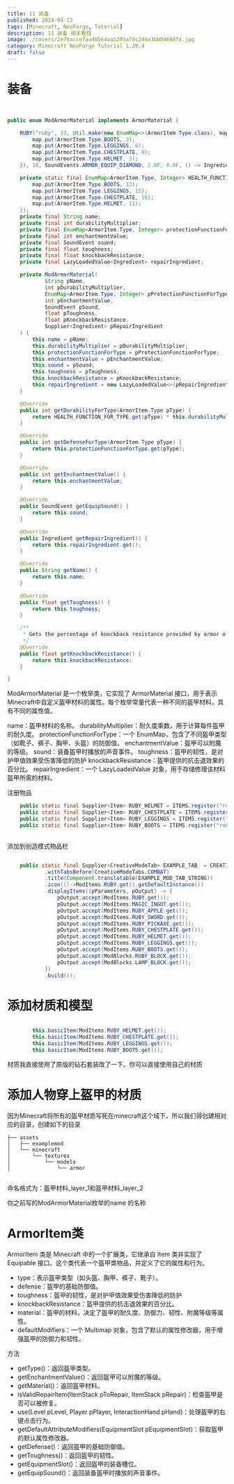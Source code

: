 ```yaml
---
title: 11 装备
published: 2024-04-13
tags: [Minecraft, NeoForge, Tutorial]
description: 11 装备 相关教程
image: ./covers/2e76acce7aa48564aa5295a7dc2d4e3bb04668f4.jpg
category: Minecraft NeoForge Tutorial 1.20.4
draft: false
---
```

# 装备

```java


public enum ModArmorMaterial implements ArmorMaterial {

    RUBY("ruby", 33, Util.make(new EnumMap<>(ArmorItem.Type.class), map -> {
        map.put(ArmorItem.Type.BOOTS, 3);
        map.put(ArmorItem.Type.LEGGINGS, 6);
        map.put(ArmorItem.Type.CHESTPLATE, 8);
        map.put(ArmorItem.Type.HELMET, 3);
    }), 10, SoundEvents.ARMOR_EQUIP_DIAMOND, 2.0F, 0.0F, () -> Ingredient.of(ModItems.RUBY.get()));

    private static final EnumMap<ArmorItem.Type, Integer> HEALTH_FUNCTION_FOR_TYPE = Util.make(new EnumMap<>(ArmorItem.Type.class), map -> {
        map.put(ArmorItem.Type.BOOTS, 13);
        map.put(ArmorItem.Type.LEGGINGS, 15);
        map.put(ArmorItem.Type.CHESTPLATE, 16);
        map.put(ArmorItem.Type.HELMET, 11);
    });
    private final String name;
    private final int durabilityMultiplier;
    private final EnumMap<ArmorItem.Type, Integer> protectionFunctionForType;
    private final int enchantmentValue;
    private final SoundEvent sound;
    private final float toughness;
    private final float knockbackResistance;
    private final LazyLoadedValue<Ingredient> repairIngredient;

    private ModArmorMaterial(
            String pName,
            int pDurabilityMultiplier,
            EnumMap<ArmorItem.Type, Integer> pProtectionFunctionForType,
            int pEnchantmentValue,
            SoundEvent pSound,
            float pToughness,
            float pKnockbackResistance,
            Supplier<Ingredient> pRepairIngredient
    ) {
        this.name = pName;
        this.durabilityMultiplier = pDurabilityMultiplier;
        this.protectionFunctionForType = pProtectionFunctionForType;
        this.enchantmentValue = pEnchantmentValue;
        this.sound = pSound;
        this.toughness = pToughness;
        this.knockbackResistance = pKnockbackResistance;
        this.repairIngredient = new LazyLoadedValue<>(pRepairIngredient);
    }

    @Override
    public int getDurabilityForType(ArmorItem.Type pType) {
        return HEALTH_FUNCTION_FOR_TYPE.get(pType) * this.durabilityMultiplier;
    }

    @Override
    public int getDefenseForType(ArmorItem.Type pType) {
        return this.protectionFunctionForType.get(pType);
    }

    @Override
    public int getEnchantmentValue() {
        return this.enchantmentValue;
    }

    @Override
    public SoundEvent getEquipSound() {
        return this.sound;
    }

    @Override
    public Ingredient getRepairIngredient() {
        return this.repairIngredient.get();
    }

    @Override
    public String getName() {
        return this.name;
    }

    @Override
    public float getToughness() {
        return this.toughness;
    }

    /**
     * Gets the percentage of knockback resistance provided by armor of the material.
     */
    @Override
    public float getKnockbackResistance() {
        return this.knockbackResistance;
    }

}
```

ModArmorMaterial 是一个枚举类，它实现了 ArmorMaterial 接口，用于表示Minecraft中自定义盔甲材料的属性。每个枚举常量代表一种不同的盔甲材料，具有不同的属性值。

name：盔甲材料的名称。
durabilityMultiplier：耐久度乘数，用于计算每件盔甲的耐久度。
protectionFunctionForType：一个 EnumMap，包含了不同盔甲类型（如靴子、裤子、胸甲、头盔）的防御值。
enchantmentValue：盔甲可以附魔的等级。
sound：装备盔甲时播放的声音事件。
toughness：盔甲的韧性，是对护甲值效果受伤害降低的防护
knockbackResistance：盔甲提供的抗击退效果的百分比。
repairIngredient：一个 LazyLoadedValue 对象，用于存储修理该材料盔甲所需的材料。


注册物品

```java
    public static final Supplier<Item> RUBY_HELMET = ITEMS.register("ruby_helmet", () -> new ArmorItem(ModArmorMaterial.RUBY, ArmorItem.Type.HELMET, (new Item.Properties())));
    public static final Supplier<Item> RUBY_CHESTPLATE = ITEMS.register("ruby_chestplate", () -> new ArmorItem(ModArmorMaterial.RUBY, ArmorItem.Type.CHESTPLATE, (new Item.Properties())));
    public static final Supplier<Item> RUBY_LEGGINGS = ITEMS.register("ruby_leggings", () -> new ArmorItem(ModArmorMaterial.RUBY, ArmorItem.Type.LEGGINGS, (new Item.Properties())));
    public static final Supplier<Item> RUBY_BOOTS = ITEMS.register("ruby_boots", () -> new ArmorItem(ModArmorMaterial.RUBY, ArmorItem.Type.BOOTS, (new Item.Properties())));
 
```

添加到创造模式物品栏

```java

    public static final Supplier<CreativeModeTab> EXAMPLE_TAB  = CREATIVE_MODE_TABS.register("example_tab",() -> CreativeModeTab.builder()
            .withTabsBefore(CreativeModeTabs.COMBAT)
            .title(Component.translatable(EXAMPLE_MOD_TAB_STRING))
            .icon(()->ModItems.RUBY.get().getDefaultInstance())
            .displayItems((pParameters, pOutput) -> {
                pOutput.accept(ModItems.RUBY.get());
                pOutput.accept(ModItems.MAGIC_INGOT.get());
                pOutput.accept(ModItems.RUBY_APPLE.get());
                pOutput.accept(ModItems.RUBY_SWORD.get());
                pOutput.accept(ModItems.RUBY_PICKAXE.get());
                pOutput.accept(ModItems.RUBY_CHESTPLATE.get());
                pOutput.accept(ModItems.RUBY_HELMET.get());
                pOutput.accept(ModItems.RUBY_LEGGINGS.get());
                pOutput.accept(ModItems.RUBY_BOOTS.get());
                pOutput.accept(ModBlocks.RUBY_BLOCK.get());
                pOutput.accept(ModBlocks.LAMP_BLOCK.get());
            })
            .build());

```

# 添加材质和模型

```java

        this.basicItem(ModItems.RUBY_HELMET.get());
        this.basicItem(ModItems.RUBY_CHESTPLATE.get());
        this.basicItem(ModItems.RUBY_LEGGINGS.get());
        this.basicItem(ModItems.RUBY_BOOTS.get());
```

材质我直接使用了原版的钻石套装改了一下。你可以直接使用自己的材质

# 添加人物穿上盔甲的材质

因为Minecraft将所有的盔甲材质写死在minecraft这个域下，所以我们得创建相对应的目录，创建如下的目录

```
├── assets
│   ├── examplemod
│   └── minecraft
│       └── textures
│           └── models
│               └── armor


```

命名格式为：盔甲材料_layer_1和盔甲材料_layer_2

你之前写的ModArmorMaterial枚举的name 的名称

# ArmorItem类

ArmorItem 类是 Minecraft  中的一个扩展类，它继承自 Item 类并实现了 Equipable 接口。这个类代表一个盔甲类物品，并定义了它的属性和行为。


- type：表示盔甲类型（如头盔、胸甲、裤子、靴子）。
- defense：盔甲的基础防御值。
- toughness：盔甲的韧性，是对护甲值效果受伤害降低的防护
- knockbackResistance：盔甲提供的抗击退效果的百分比。
- material：盔甲的材料，决定了盔甲的耐久度、防御力、韧性、附魔等级等属性。
- defaultModifiers：一个 Multimap 对象，包含了默认的属性修改器，用于增强盔甲的防御力和韧性。

方法

- getType()：返回盔甲类型。
- getEnchantmentValue()：返回盔甲可以附魔的等级。
- getMaterial()：返回盔甲材料。
- isValidRepairItem(ItemStack pToRepair, ItemStack pRepair)：检查盔甲是否可以被修复。
- use(Level pLevel, Player pPlayer, InteractionHand pHand)：处理盔甲的右键点击行为。
- getDefaultAttributeModifiers(EquipmentSlot pEquipmentSlot)：获取盔甲的默认属性修改器。
- getDefense()：返回盔甲的基础防御值。
- getToughness()：返回盔甲的韧性。
- getEquipmentSlot()：返回盔甲的装备槽位。
- getEquipSound()：返回装备盔甲时播放的声音事件。
